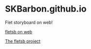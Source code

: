 # SKBarbon.github.io
Flet storyboard on web!

[fletsb on web](https://skbarbon.github.io/wfletsb/)

[The fletsb project](https://github.com/SKbarbon/Flet_StoryBoard)
